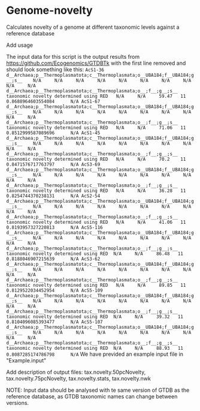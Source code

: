 # Genome-novelty
Calculates novelty of a genome at different taxonomic levels against a reference database

Add usage

The input data for this script is the output results from https://github.com/Ecogenomics/GTDBTk with the first line removed and should look something like this:
``
AcS1-36 d__Archaea;p__Thermoplasmatota;c__Thermoplasmata;o__UBA184;f__UBA184;g__;s__    N/A     N/A     N/A     N/A     N/A     N/A     N/A     N/A     N/A     N/A     d__Archaea;p__Thermoplasmatota;c__Thermoplasmata;o__;f__;g__;s__    taxonomic novelty determined using RED   N/A     N/A     59.47   11      0.8688964603554084      N/A
AcS1-67 d__Archaea;p__Thermoplasmatota;c__Thermoplasmata;o__UBA184;f__UBA184;g__;s__    N/A     N/A     N/A     N/A     N/A     N/A     N/A     N/A     N/A     N/A     d__Archaea;p__Thermoplasmatota;c__Thermoplasmata;o__;f__;g__;s__    taxonomic novelty determined using RED   N/A     N/A     71.06   11      0.8512999587089696      N/A
AcS1-45 d__Archaea;p__Thermoplasmatota;c__Thermoplasmata;o__UBA184;f__UBA184;g__;s__    N/A     N/A     N/A     N/A     N/A     N/A     N/A     N/A     N/A     N/A     d__Archaea;p__Thermoplasmatota;c__Thermoplasmata;o__;f__;g__;s__    taxonomic novelty determined using RED   N/A     N/A     70.2    11      0.8471576717763797      N/A
AcS3-69 d__Archaea;p__Thermoplasmatota;c__Thermoplasmata;o__UBA184;f__UBA184;g__;s__    N/A     N/A     N/A     N/A     N/A     N/A     N/A     N/A     N/A     N/A     d__Archaea;p__Thermoplasmatota;c__Thermoplasmata;o__;f__;g__;s__    taxonomic novelty determined using RED   N/A     N/A     36.28   11      0.8254744370238131      N/A
AcS2-54 d__Archaea;p__Thermoplasmatota;c__Thermoplasmata;o__UBA184;f__UBA184;g__;s__    N/A     N/A     N/A     N/A     N/A     N/A     N/A     N/A     N/A     N/A     d__Archaea;p__Thermoplasmatota;c__Thermoplasmata;o__;f__;g__;s__    taxonomic novelty determined using RED   N/A     N/A     41.06   11      0.8193957327220813      N/A
AcS5-116        d__Archaea;p__Thermoplasmatota;c__Thermoplasmata;o__UBA184;f__UBA184;g__;s__    N/A     N/A     N/A     N/A     N/A     N/A     N/A     N/A     N/A     N/A     d__Archaea;p__Thermoplasmatota;c__Thermoplasmata;o__;f__;g__;s__     taxonomic novelty determined using RED  N/A     N/A     86.48   11      0.8188046907215639      N/A
AcS3-62 d__Archaea;p__Thermoplasmatota;c__Thermoplasmata;o__UBA184;f__UBA184;g__;s__    N/A     N/A     N/A     N/A     N/A     N/A     N/A     N/A     N/A     N/A     d__Archaea;p__Thermoplasmatota;c__Thermoplasmata;o__;f__;g__;s__    taxonomic novelty determined using RED   N/A     N/A     89.85   11      0.8129522034452954      N/A
AcS5-109        d__Archaea;p__Thermoplasmatota;c__Thermoplasmata;o__UBA184;f__UBA184;g__;s__    N/A     N/A     N/A     N/A     N/A     N/A     N/A     N/A     N/A     N/A     d__Archaea;p__Thermoplasmatota;c__Thermoplasmata;o__;f__;g__;s__     taxonomic novelty determined using RED  N/A     N/A     39.32   11      0.8104096085393477      N/A
AcS5-107        d__Archaea;p__Thermoplasmatota;c__Thermoplasmata;o__UBA184;f__UBA184;g__;s__    N/A     N/A     N/A     N/A     N/A     N/A     N/A     N/A     N/A     N/A     d__Archaea;p__Thermoplasmatota;c__Thermoplasmata;o__;f__;g__;s__     taxonomic novelty determined using RED  N/A     N/A     88.93   11      0.8087285174786798      N/A
``
We have previded an example input file in "Example.input"

Add description of output files: tax.novelty.50pcNovelty,  tax.novelty.75pcNovelty, tax.novelty.stats, tax.novelty.nwk

NOTE: Input data should be analysed with te same version of GTDB as the reference database, as GTDB taxonomic names can change between versions.
